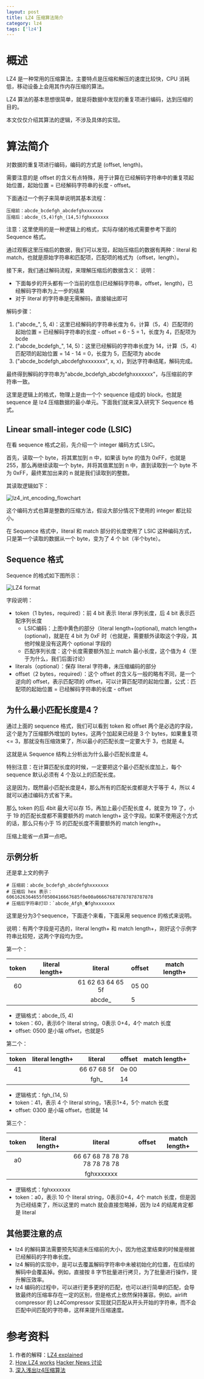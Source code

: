 ```yaml
---
layout: post
title: LZ4 压缩算法简介
category: lz4
tags: ['lz4']
---
```


# 概述

LZ4 是一种常用的压缩算法，主要特点是压缩和解压的速度比较快，CPU 消耗低，移动设备上会用其作内存压缩的算法。

LZ4 算法的基本思想很简单，就是将数据中发现的重复项进行编码，达到压缩的目的。

本文仅仅介绍其算法的逻辑，不涉及具体的实现。

# 算法简介

对数据的重复项进行编码，编码的方式是 (offset, length)。

需要注意的是 offset 的含义有点特殊，用于计算在已经解码字符串中的重复项起始位置，起始位置 = 已经解码字符串的长度 - offset。

下面通过一个例子来简单说明其基本流程：
```
压缩前：abcde_bcdefgh_abcdefghxxxxxxx
压缩后：abcde_(5,4)fgh_(14,5)fghxxxxxxx
```

注意：这里使用的是一种逻辑上的格式，实际存储的格式需要参考下面的 Sequence 格式。

通过观察这里压缩后的数据，我们可以发现，起始压缩后的数据有两种：literal 和 match，也就是原始字符串和匹配项，匹配项的格式为（offset，length）。

接下来，我们通过解码流程，来理解压缩后的数据含义：
说明：
* 下面每步的开头都有一个当前的信息(已经解码字符串，offset，length)，已经解码字符串为上一步的结果
* 对于 literal 的字符串是无需解码，直接输出即可

解码步骤：
1. ("abcde_", 5, 4)：这里已经解码的字符串长度为 6，计算（5，4）匹配项的起始位置 = 已经解码字符串的长度 - offset = 6 - 5 = 1，长度为 4，匹配项为 bcde
2. ("abcde_bcdefgh_", 14, 5)：这里已经解码的字符串长度为 14，计算（5，4）匹配项的起始位置 = 14 - 14 = 0，长度为 5，匹配项为 abcde
3. ("abcde_bcdefgh_abcdefghxxxxxxx", x, x)，到达字符串结尾，解码完成。

最终得到解码的字符串为"abcde_bcdefgh_abcdefghxxxxxxx"，与压缩前的字符串一致。

这里是逻辑上的格式，物理上是由一个个 sequence 组成的 block，也就是 sequence 是 lz4 压缩数据的最小单元。下面我们就来深入研究下 Sequence 格式。


## Linear small-integer code (LSIC)

在看 sequence 格式之前，先介绍一个 integer 编码方式 LSIC。

首先，读取一个 byte，将其累加到 n 中，如果该 byte 的值为 0xFF，也就是255，那么再继续读取一个 byte，并将其值累加到 n 中，直到读取到一个 byte 不为 0xFF，最终累加出来的 n 就是我们读取到的整数。

其读取逻辑如下：

![lz4_int_encoding_flowchart](/assets/blog/lz4/lz4_int_encoding_flowchart.svg)

这个编码方式也算是整数的压缩方法，假设大部分情况下使用的 integer 都比较小。

在 Sequence 格式中，literal 和 match 部分的长度使用了 LSIC 这种编码方式，只是第一个读取的数据从一个 byte，变为了 4 个 bit（半个byte）。


## Sequence 格式

Sequence 的格式如下图所示：

![LZ4 format](/assets/blog/lz4/LZ4_format.png)

字段说明：

* token（1 bytes，required）：前 4 bit 表示 literal 序列长度，后 4 bit 表示匹配序列长度
	* LSIC编码：上图中黄色的部分（literal length+(optional), match length+(optional)，就是在 4 bit 为 0xF 时（也就是，需要额外读取这个字段，其他时候是没有这两个 optional 字段的
    * 匹配序列长度：这个长度需要额外加上 match 最小长度，这个值为 4（至于为什么，我们后面讨论）     
* literals（optional）：保存 literal 字符串，未压缩编码的部分
* offset（2 bytes，required）：这个 offset 的含义与一般的略有不同，是一个逆向的 offset，表示匹配项的 offset，可以计算匹配项的起始位置，公式：匹配项的起始位置 = 已经解码字符串的长度 - offset

## 为什么最小匹配长度是4？

通过上面的 sequence 格式，我们可以看到 token 和 offset 两个是必选的字段，这个是为了压缩额外增加的 bytes，这两个加起来已经是 3 个 bytes，如果重复项 <= 3，那就没有压缩效果了，所以最小的匹配长度一定要大于 3，也就是 4。

这就是从 Sequence 结构上分析出为什么最小匹配长度是 4。

特别注意：在计算匹配长度的时候，一定要把这个最小匹配长度加上，每个 sequence 默认必须有 4 个及以上的匹配长度。

这是因为，既然最小匹配长度是4，那么所有的匹配长度都是大于等于 4，所以 4 就可以通过编码方式省下来。

那么 token 的后 4bit 最大可以存 15，再加上最小匹配长度 4，就变为 19 了，小于 19 的匹配长度都不需要额外的 match length+ 这个字段。如果不使用这个方式的话，那么只有小于 15 的匹配长度不需要额外的 match length+。

压缩上能省一点算一点吧。

## 示例分析

还是拿上文的例子

```
# 压缩前：abcde_bcdefgh_abcdefghxxxxxxx
# 压缩后 hex 表示：6061626364655f0500416667685f0e00a066676878787878787878
# 压缩后字符串打印：`abcde_Afgh_�fghxxxxxxx
```

这里是分为3个sequence，下面逐个来看，下面采用 sequence 的格式来说明。

说明：有两个字段是可选的，literal length+ 和 match length+，刚好这个示例字符串比较短，这两个字段均为空。

第一个：

| token | literal length+ |      literal      | offset | match length+ |
|:-----:|:---------------:|:-----------------:|--------|---------------|
| 60    |                 | 61 62 63 64 65 5f | 05 00  |               |
|       |                 | abcde_            | 5      |               |

* 逻辑格式：abcde_(5, 4)
* token：60，表示6个 literal string，0表示 0+4，4个 match 长度
* offset: 0500 是小端 offset，也就是5

第二个：

| token | literal length+ |   literal   | offset | match length+ |
|:-----:|:---------------:|:-----------:|--------|---------------|
| 41    |                 | 66 67 68 5f | 0e 00  |               |
|       |                 | fgh_        | 14     |               |

* 逻辑格式：fgh_(14, 5)
* token：41，表示 4 个 literal string，1表示1+4，5个 match 长度
* offset: 0300 是小端 offset，也就是 14

第三个：

| token | literal length+ |            literal            | offset | match length+ |
|:-----:|:---------------:|:-----------------------------:|--------|---------------|
| a0    |                 | 66 67 68 78 78 78 78 78 78 78 |        |               |
|       |                 | fghxxxxxxx                    |        |               |

* 逻辑格式：fghxxxxxxx
* token：a0，表示 10 个 literal string，0表示0+4，4个 match 长度，但是因为已经结束了，所以这里的 match 就会直接忽略掉，因为 lz4 的结尾肯定都是 literal


## 其他要注意的点

* lz4 的解码算法需要预先知道未压缩前的大小，因为他这里结束的时候是根据已经解码的字符串长度。
* lz4 解码的实现中，是可以去覆盖解码字符串中未被初始化的位置，在后续的解码中会覆盖掉。例如，直接按 8 字节批量进行拷贝，为了批量进行操作，提升解压效率。
* lz4 编码的过程中，可以进行更多更好的匹配，也可以进行简单的匹配，会导致最终的压缩率存在一定的区别，但是格式上依然保持兼容。例如，airlift compressor 的 Lz4Compressor 实现就只匹配从开头开始的字符串，而不会匹配中间匹配的字符串，这样来提升压缩速度。


# 参考资料

1. 作者的解释：[LZ4 explained](https://fastcompression.blogspot.com/2011/05/lz4-explained.html)
2. [How LZ4 works](https://ticki.github.io/blog/how-lz4-works/) [Hacker News 讨论](https://news.ycombinator.com/item?id=14629434)
3. [深入浅出lz4压缩算法](https://www.jianshu.com/p/824e1cf4f920)
